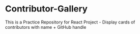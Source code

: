 # Contributor-Gallery
This is a Practice Repository for React Project - Display cards of contributors with name + GitHub handle
